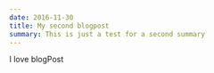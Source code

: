 ```yaml
---
date: 2016-11-30
title: My second blogpost
summary: This is just a test for a second summary
---
```



I love blogPost
